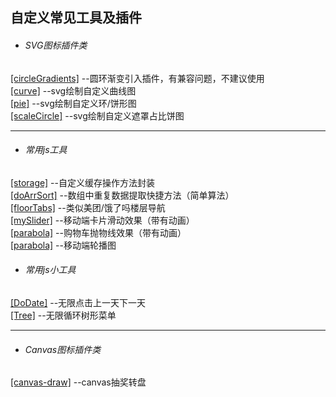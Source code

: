 自定义常见工具及插件
------
* ###### SVG图标插件类 <br/>
[[circleGradients]](https://github.com/WhatProblem/toolsChunk/tree/master/circleGradients)  --圆环渐变引入插件，有兼容问题，不建议使用<br/>
[[curve]](https://github.com/WhatProblem/toolsChunk/tree/master/curve)  --svg绘制自定义曲线图<br/>
[[pie]](https://github.com/WhatProblem/toolsChunk/tree/master/pie)  --svg绘制自定义环/饼形图<br/>
[[scaleCircle]](https://github.com/WhatProblem/toolsChunk/tree/master/scaleCircle)  --svg绘制自定义遮罩占比饼图<br/>

--------------------
* ###### 常用js工具 <br/>
[[storage]](https://github.com/WhatProblem/toolsChunk/tree/master/storage)  --自定义缓存操作方法封装<br/>
[[doArrSort]](https://github.com/WhatProblem/toolsChunk/tree/master/doArrSort)  --数组中重复数据提取快捷方法（简单算法）<br/>
[[floorTabs]](https://github.com/WhatProblem/toolsChunk/tree/master/floorTabs)  --类似美团/饿了吗楼层导航<br/>
[[mySlider]](https://github.com/WhatProblem/toolsChunk/tree/master/mySlider)    --移动端卡片滑动效果（带有动画）<br/>
[[parabola]](https://github.com/WhatProblem/toolsChunk/tree/master/cartParabola)    --购物车抛物线效果（带有动画）<br/>
[[parabola]](https://github.com/WhatProblem/toolsChunk/tree/master/swiper)    --移动端轮播图<br/>

* ###### 常用js小工具 <br/>
[[DoDate]](https://github.com/WhatProblem/toolsChunk/tree/master/DoDate)    --无限点击上一天下一天<br/>
[[Tree]](https://github.com/WhatProblem/toolsChunk/tree/master/tree)    --无限循环树形菜单<br/>

-------------------
* ###### Canvas图标插件类 <br/>
[[canvas-draw]](https://github.com/WhatProblem/toolsChunk/tree/master/canvas-draw)  --canvas抽奖转盘<br/>
